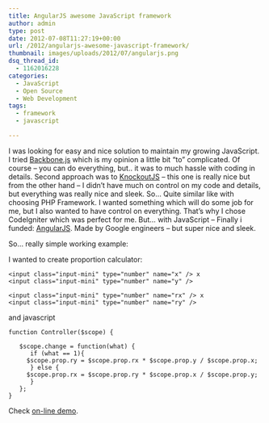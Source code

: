 ```yaml
---
title: AngularJS awesome JavaScript framework
author: admin
type: post
date: 2012-07-08T11:27:19+00:00
url: /2012/angularjs-awesome-javascript-framework/
thumbnail: images/uploads/2012/07/angularjs.png
dsq_thread_id:
  - 1162016228
categories:
  - JavaScript
  - Open Source
  - Web Development
tags:
  - framework
  - javascript

---
```

I was looking for easy and nice solution to maintain my growing JavaScript. I tried [Backbone.js][1] which is my opinion a little bit &#8220;to&#8221; complicated. Of course &#8211; you can do everything, but.. it was to much hassle with coding in details. Second approach was to [KnockoutJS][2] &#8211; this one is really nice but from the other hand &#8211; I didn&#8217;t have much on control on my code and details, but everything was really nice and sleek. So&#8230; Quite similar like with choosing PHP Framework. I wanted something which will do some job for me, but I also wanted to have control on everything. That&#8217;s why I chose CodeIgniter which was perfect for me. But&#8230; with JavaScript &#8211; Finally i funded: [AngularJS](http://angularjs.org/). Made by Google engineers &#8211; but super nice and sleek.

<!--more-->

So&#8230; really simple working example:

I wanted to create proportion calculator:

```
<input class="input-mini" type="number" name="x" /> x
<input class="input-mini" type="number" name="y" />

<input class="input-mini" type="number" name="rx" /> x
<input class="input-mini" type="number" name="ry" />
```


and javascript


```
function Controller($scope) {

   $scope.change = function(what) {
      if (what == 1){
	 $scope.prop.ry = $scope.prop.rx * $scope.prop.y / $scope.prop.x;
      } else {
	 $scope.prop.rx = $scope.prop.ry * $scope.prop.x / $scope.prop.y;
      }
   };
}
```


Check [on-line demo](http://jsfiddle.net/slav123/beDRU/).

 [1]: http://www.spidersoft.com.au/2012/collection-of-backbone-js-tutorials/ "Collection of Backbone.js tutorials"
 [2]: http://www.spidersoft.com.au/2012/collection-of-knockout-js-tutorials/ "Collection of Knockout.js tutorials"